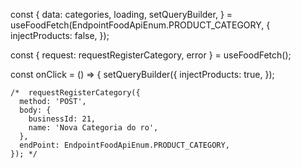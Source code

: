 const {
data: categories,
loading,
setQueryBuilder,
} = useFoodFetch(EndpointFoodApiEnum.PRODUCT_CATEGORY, {
injectProducts: false,
});

const { request: requestRegisterCategory, error } = useFoodFetch();

const onClick = () => {
setQueryBuilder({
injectProducts: true,
});

    /*  requestRegisterCategory({
      method: 'POST',
      body: {
        businessId: 21,
        name: 'Nova Categoria do ro',
      },
      endPoint: EndpointFoodApiEnum.PRODUCT_CATEGORY,
    }); */
